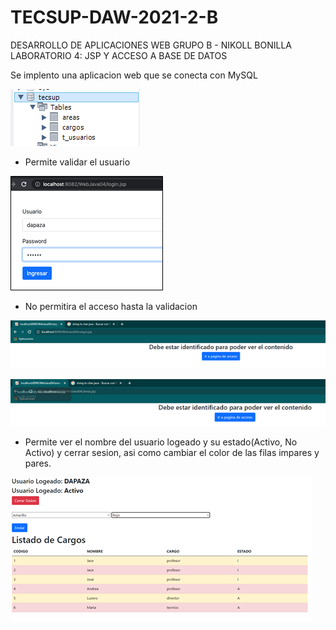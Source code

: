 # TECSUP-DAW-2021-2-B
DESARROLLO DE APLICACIONES WEB GRUPO B - NIKOLL BONILLA
LABORATORIO 4: JSP Y ACCESO A BASE DE DATOS

Se implento una aplicacion web que se conecta con MySQL

![alt text](img/bd.PNG)

- Permite validar el usuario
  
![alt text](img/validar.png)

- No permitira el acceso hasta la validacion
  
![alt text](img/cargos_no.png)

![alt text](img/areas_no.PNG)

- Permite ver el nombre del usuario logeado y su estado(Activo, No Activo) y cerrar sesion, asi como cambiar el color de las filas impares y pares.

![alt text](img/lista.png)
  